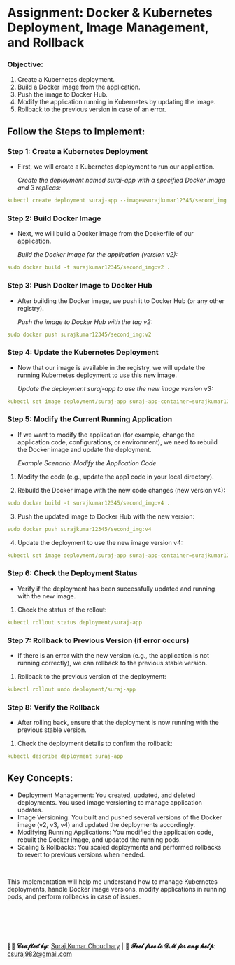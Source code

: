 
# Assignment: Docker & Kubernetes Deployment, Image Management, and Rollback

### Objective:


1. Create a Kubernetes deployment.
2. Build a Docker image from the application.
3. Push the image to Docker Hub.
4. Modify the application running in Kubernetes by updating the image.
5. Rollback to the previous version in case of an error.


## Follow the Steps to Implement:

### Step 1: Create a Kubernetes Deployment
- First, we will create a Kubernetes deployment to run our application.

  *Create the deployment named suraj-app with a specified Docker image and 3 replicas:*
```yml
kubectl create deployment suraj-app --image=surajkumar12345/second_img --port=80 --replicas=3
```

### Step 2: Build Docker Image
- Next, we will build a Docker image from the Dockerfile of our application.

    *Build the Docker image for the application (version v2):*
```yml
sudo docker build -t surajkumar12345/second_img:v2 .
```

### Step 3: Push Docker Image to Docker Hub
- After building the Docker image, we push it to Docker Hub (or any other registry).

   *Push the image to Docker Hub with the tag v2:*
```yml
sudo docker push surajkumar12345/second_img:v2
```

### Step 4: Update the Kubernetes Deployment
- Now that our image is available in the registry, we will update the running Kubernetes deployment to use this new image.
  

   *Update the deployment suraj-app to use the new image version v3:*
```yml
kubectl set image deployment/suraj-app suraj-app-container=surajkumar12345/second_img:v3
```

### Step 5: Modify the Current Running Application
- If we want to modify the application (for example, change the application code, configurations, or environment), we need to rebuild the Docker image and update the deployment.

  *Example Scenario: Modify the Application Code*
1. Modify the code (e.g., update the app1 code in your local directory).

2. Rebuild the Docker image with the new code changes (new version v4):

```yml
sudo docker build -t surajkumar12345/second_img:v4 .
```

3. Push the updated image to Docker Hub with the new version:

```yml
sudo docker push surajkumar12345/second_img:v4
```

4. Update the deployment to use the new image version v4:

```yml
kubectl set image deployment/suraj-app suraj-app-container=surajkumar12345/second_img:v4
```

### Step 6: Check the Deployment Status
- Verify if the deployment has been successfully updated and running with the new image.

1. Check the status of the rollout:
```yml
kubectl rollout status deployment/suraj-app
```

### Step 7: Rollback to Previous Version (if error occurs)
- If there is an error with the new version (e.g., the application is not running correctly), we can rollback to the previous stable version.

1. Rollback to the previous version of the deployment:
```yml
kubectl rollout undo deployment/suraj-app
```

### Step 8: Verify the Rollback
- After rolling back, ensure that the deployment is now running with the previous stable version.

1. Check the deployment details to confirm the rollback:
```yml
kubectl describe deployment suraj-app
```



## Key Concepts:
- Deployment Management: You created, updated, and deleted deployments. You used image versioning to manage application updates.
- Image Versioning: You built and pushed several versions of the Docker image (v2, v3, v4) and updated the deployments accordingly.
- Modifying Running Applications: You modified the application code, rebuilt the Docker image, and updated the running pods.
- Scaling & Rollbacks: You scaled deployments and performed rollbacks to revert to previous versions when needed.


<br>
  
This implementation will help me  understand how to manage Kubernetes deployments, handle Docker image versions, modify applications in running pods, and perform rollbacks in case of issues.






<br>
<br>
<br>
<br>



**👨‍💻 𝓒𝓻𝓪𝓯𝓽𝓮𝓭 𝓫𝔂**: [Suraj Kumar Choudhary](https://github.com/Surajkumar4-source) | 📩 **𝓕𝓮𝓮𝓵 𝓯𝓻𝓮𝓮 𝓽𝓸 𝓓𝓜 𝓯𝓸𝓻 𝓪𝓷𝔂 𝓱𝓮𝓵𝓹**: [csuraj982@gmail.com](mailto:csuraj982@gmail.com)





<br>
